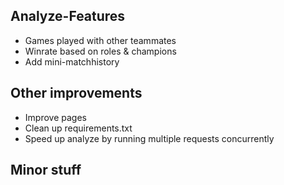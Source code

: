 ## Analyze-Features
- Games played with other teammates
- Winrate based on roles & champions
- Add mini-matchhistory
## Other improvements
- Improve pages
- Clean up requirements.txt
- Speed up analyze by running multiple requests concurrently
## Minor stuff